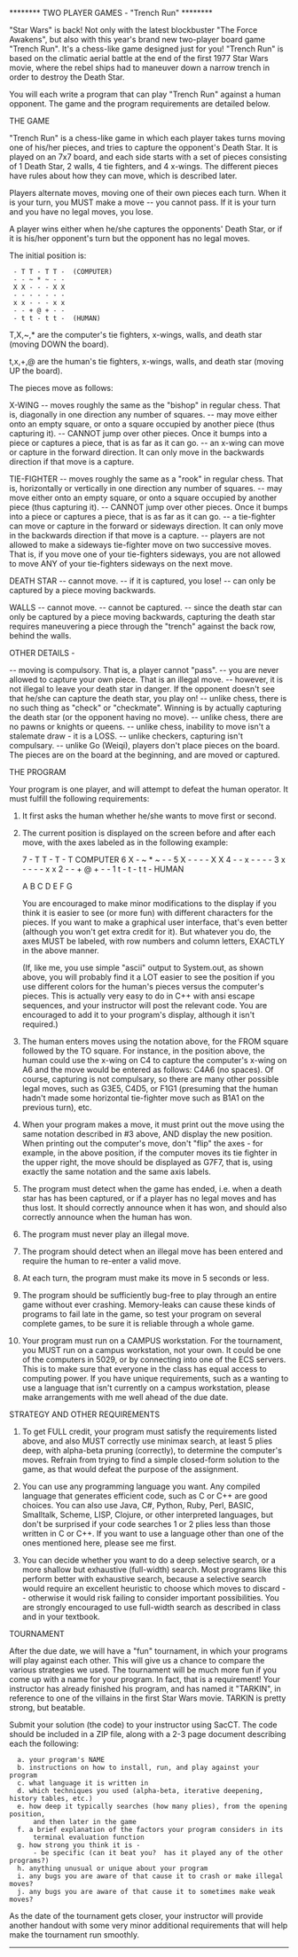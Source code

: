 ********  TWO PLAYER GAMES - "Trench Run" ********

"Star Wars" is back!  Not only with the latest blockbuster "The Force Awakens",
but also with this year's brand new two-player board game "Trench Run".  It's
a chess-like game designed just for you!  "Trench Run" is based on the climatic
aerial battle at the end of the first 1977 Star Wars movie, where the rebel
ships had to maneuver down a narrow trench in order to destroy the Death Star.

You will each write a program that can play "Trench Run" against a human
opponent. The game and the program requirements are detailed below.


THE GAME

"Trench Run" is a chess-like game in which each player takes turns moving one
of his/her pieces, and tries to capture the opponent's Death Star.  It is
played on an 7x7 board, and each side starts with a set of pieces consisting
of 1 Death Star, 2 walls, 4 tie fighters, and 4 x-wings.  The different pieces
have rules about how they can move, which is described later.

Players alternate moves, moving one of their own pieces each turn.
When it is your turn, you MUST make a move -- you cannot pass.
If it is your turn and you have no legal moves, you lose.

A player wins either when he/she captures the opponents' Death Star,
or if it is his/her opponent's turn but the opponent has no legal moves.

The initial position is:

     - T T - T T -  (COMPUTER)
     - - ~ * ~ - -
     X X - - - X X
     - - - - - - -
     x x - - - x x
     - - + @ + - -
     - t t - t t -  (HUMAN)

   T,X,~,* are the computer's tie fighters, x-wings, walls, and death star
      (moving DOWN the board).

   t,x,+,@ are the human's tie fighters, x-wings, walls, and death star
      (moving UP the board).

The pieces move as follows:

X-WING
-- moves roughly the same as the "bishop" in regular chess.
    That is, diagonally in one direction any number of squares.
-- may move either onto an empty square, or onto a square occupied by another
    piece (thus capturing it).
-- CANNOT jump over other pieces.  Once it bumps into a piece
    or captures a piece, that is as far as it can go.
-- an x-wing can move or capture in the forward direction.
    It can only move in the backwards direction if that move is a capture.

TIE-FIGHTER
-- moves roughly the same as a "rook" in regular chess.
    That is, horizontally or vertically in one direction any number of squares.
-- may move either onto an empty square, or onto a square occupied by another
    piece (thus capturing it).
-- CANNOT jump over other pieces.  Once it bumps into a piece
    or captures a piece, that is as far as it can go.
-- a tie-fighter can move or capture in the forward or sideways direction.
    It can only move in the backwards direction if that move is a capture.
-- players are not allowed to make a sideways tie-fighter move on two successive
    moves.  That is, if you move one of your tie-fighters sideways, you are not
    allowed to move ANY of your tie-fighters sideways on the next move.

DEATH STAR
-- cannot move.
-- if it is captured, you lose!
-- can only be captured by a piece moving backwards.

WALLS
-- cannot move.
-- cannot be captured.
-- since the death star can only be captured by a piece moving backwards,
    capturing the death star requires maneuvering a piece through the
    "trench" against the back row, behind the walls.

OTHER DETAILS -

-- moving is compulsory.  That is, a player cannot "pass".
-- you are never allowed to capture your own piece.  That is an illegal move.
-- however, it is not illegal to leave your death star in danger.  If the
     opponent doesn't see that he/she can capture the death star, you play on!
-- unlike chess, there is no such thing as "check" or "checkmate".  Winning
     is by actually capturing the death star (or the opponent having no move).
-- unlike chess, there are no pawns or knights or queens.
-- unlike chess, inability to move isn't a stalemate draw - it is a LOSS.
-- unlike checkers, capturing isn't compulsary.
-- unlike Go (Weiqi), players don't place pieces on the board.
    The pieces are on the board at the beginning, and are moved or captured.

THE PROGRAM

Your program is one player, and will attempt to defeat the human operator.
It must fulfill the following requirements:

1. It first asks the human whether he/she wants to move first or second.

2. The current position is displayed on the screen before and after each
   move, with the axes labeled as in the following example:

   7  - T T - T - T  COMPUTER
   6  X - ~ * ~ - -
   5  X - - - - X X
   4  - - x - - - -
   3  x - - - - x x
   2  - - + @ + - -
   1  t - t - t t -  HUMAN

      A B C D E F G

   You are encouraged to make minor modifications to the display if you think
   it is easier to see (or more fun) with different characters for the pieces.
   If you want to make a graphical user interface, that's even better (although
   you won't get extra credit for it).  But whatever you do, the axes MUST be
   labeled, with row numbers and column letters, EXACTLY in the above manner.

   (If, like me, you use simple "ascii" output to System.out, as shown above, you
    will probably find it a LOT easier to see the position if you use different
    colors for the human's pieces versus the computer's pieces.  This is actually
    very easy to do in C++ with ansi escape sequences, and your instructor will
    post the relevant code.  You are encouraged to add it to your program's display,
    although it isn't required.)

3. The human enters moves using the notation above, for the FROM square
   followed by the TO square.  For instance, in the position above, the
   human could use the x-wing on C4 to capture the computer's x-wing on A6
   and the move would be entered as follows: C4A6 (no spaces).  Of course,
   capturing is not compulsary, so there are many other possible legal moves,
   such as G3E5, C4D5, or F1G1 (presuming that the human hadn't made some
   horizontal tie-fighter move such as B1A1 on the previous turn), etc.

4. When your program makes a move, it must print out the move using the same
   notation described in #3 above, AND display the new position.  When printing out
   the computer's move, don't "flip" the axes - for example, in the above position,
   if the computer moves its tie fighter in the upper right, the move should be
   displayed as G7F7, that is, using exactly the same notation and the same axis labels.

5. The program must detect when the game has ended, i.e. when a death star has
   has been captured, or if a player has no legal moves and has thus lost.
   It should correctly announce when it has won, and should also correctly
   announce when the human has won.

6. The program must never play an illegal move.

7. The program should detect when an illegal move has been entered
   and require the human to re-enter a valid move.

8. At each turn, the program must make its move in 5 seconds or less.

9. The program should be sufficiently bug-free to play through an entire
   game without ever crashing.  Memory-leaks can cause these kinds
   of programs to fail late in the game, so test your program on several
   complete games, to be sure it is reliable through a whole game.

10. Your program must run on a CAMPUS workstation.  For the tournament,
   you MUST run on a campus workstation, not your own.  It could be one of
   the computers in 5029, or by connecting into one of the ECS servers.
   This is to make sure that everyone in the class has equal access to
   computing power.  If you have unique requirements, such as a wanting to
   use a language that isn't currently on a campus workstation, please
   make arrangements with me well ahead of the due date.


STRATEGY AND OTHER REQUIREMENTS

1. To get FULL credit, your program must satisfy the requirements listed
   above, and also MUST correctly use minimax search, at least 5 plies deep,
   with alpha-beta pruning (correctly), to determine the computer's moves.
   Refrain from trying to find a simple closed-form solution to the game,
   as that would defeat the purpose of the assignment.

2. You can use any programming language you want.  Any compiled language
   that generates efficient code, such as C or C++ are good choices.
   You can also use Java, C#, Python, Ruby, Perl, BASIC, Smalltalk, Scheme,
   LISP, Clojure, or other interpreted languages, but don't be surprised if
   your code searches 1 or 2 plies less than those written in C or C++.
   If you want to use a language other than one of the ones mentioned
   here, please see me first.

3. You can decide whether you want to do a deep selective search, or a
   more shallow but exhaustive (full-width) search.  Most programs like
   this perform better with exhaustive search, because a selective search
   would require an excellent heuristic to choose which moves to discard
   -- otherwise it would risk failing to consider important possibilities.
   You are strongly encouraged to use full-width search as described in class
   and in your textbook.


TOURNAMENT

After the due date, we will have a "fun" tournament, in which your programs
will play against each other.  This will give us a chance to compare the
various strategies we used.  The tournament will be much more fun if you come
up with a name for your program.  In fact, that is a requirement!  Your instructor
has already finished his program, and has named it "TARKIN", in reference to one
of the villains in the first Star Wars movie.  TARKIN is pretty strong, but beatable.

Submit your solution (the code) to your instructor using SacCT.  The code
should be included in a ZIP file, along with a 2-3 page document describing
each the following:

      a. your program's NAME
      b. instructions on how to install, run, and play against your program
      c. what language it is written in
      d. which techniques you used (alpha-beta, iterative deepening, history tables, etc.)
      e. how deep it typically searches (how many plies), from the opening position,
          and then later in the game
      f. a brief explanation of the factors your program considers in its
          terminal evaluation function
      g. how strong you think it is -
          - be specific (can it beat you?  has it played any of the other programs?)
      h. anything unusual or unique about your program
      i. any bugs you are aware of that cause it to crash or make illegal moves?
      j. any bugs you are aware of that cause it to sometimes make weak moves?

As the date of the tournament gets closer, your instructor will provide
another handout with some very minor additional requirements that will help
make the tournament run smoothly.

-----
